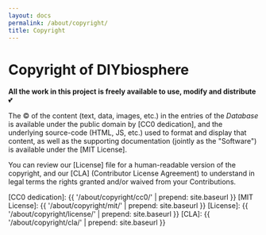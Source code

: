 ```yaml
---
layout: docs
permalink: /about/copyright/
title: Copyright
---
```


# Copyright of DIYbiosphere
**All the work in this project is freely available to use, modify and distribute**   :two_hearts:

 The :copyright: of the content (text, data, images, etc.) in the entries of the _Database_  is available under the public domain by [CC0 dedication], and the underlying source-code (HTML, JS, etc.) used to format and display that content, as well as the supporting documentation (jointly as the "Software") is available under the [MIT License].

You can review our [License] file for a human-readable version of the copyright, and our [CLA] (Contributor License Agreement) to understand in legal terms the rights granted and/or waived from your Contributions.


[CC0 dedication]: {{ '/about/copyright/cc0/' | prepend: site.baseurl }}
[MIT License]: {{ '/about/copyright/mit/' | prepend: site.baseurl }}
[License]: {{ '/about/copyright/license/' | prepend: site.baseurl }}
[CLA]: {{ '/about/copyright/cla/' | prepend: site.baseurl }}

